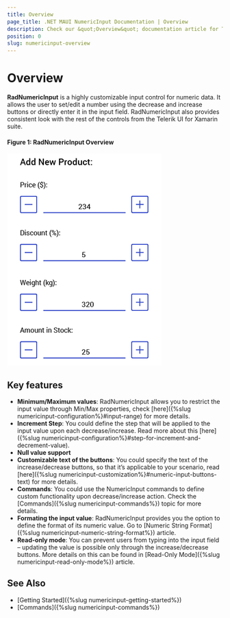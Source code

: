 ```yaml
---
title: Overview
page_title: .NET MAUI NumericInput Documentation | Overview
description: Check our &quot;Overview&quot; documentation article for Telerik NumericInput for .NET MAUI
position: 0
slug: numericinput-overview
---
```


# Overview

**RadNumericInput** is a highly customizable input control for numeric data. It allows the user to set/edit a number using the decrease and increase buttons or directly enter it in the input field.  RadNumericInput also provides consistent look with the rest of the controls from the Telerik UI for Xamarin suite.

#### Figure 1: RadNumericInput Overview
![NumericInput Overview](images/numericinput_overview.png "NumericInput Overview")

## Key features

* **Minimum/Maximum values**: RadNumericInput allows you to restrict the input value through Min/Max properties, check [here]({%slug numericinput-configuration%}#input-range) for more details.
* **Increment Step**: You could define the step that will be applied to the input value upon each decrease/increase. Read more about this [here]({%slug numericinput-configuration%}#step-for-increment-and-decrement-value).
* **Null value support**
* **Customizable text of the buttons**: You could specify the text of the increase/decrease buttons, so that it’s applicable to your scenario, read [here]({%slug numericinput-customization%}#numeric-input-buttons-text) for more details.
* **Commands**: You could use the NumericInput commands to define custom functionality upon decrease/increase action. Check the [Commands]({%slug numericinput-commands%}) topic for more details. 
* **Formating the input value**: RadNumericInput provides you the option to define the format of its numeric value. Go to [Numeric String Format]({%slug numericinput-numeric-string-format%}) article.
* **Read-only mode**: You can prevent users from typing into the input field – updating the value is possible only through the increase/decrease buttons. More details on this can be found in [Read-Only Mode]({%slug numericinput-read-only-mode%}) article.

## See Also

- [Getting Started]({%slug numericinput-getting-started%})
- [Commands]({%slug numericinput-commands%})
